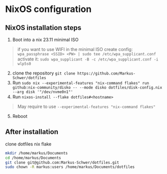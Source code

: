 # NixOS configuration

## NixOS installation steps

1. Boot into a nix 23.11 minimal ISO
> if you want to use WIFI in the minimal ISO
> create config: `wpa_passphrase <SSID> <PW> | sudo tee /etc/wpa_supplicant.conf`
> activate it: `sudo wpa_supplicant -B -c /etc/wpa_supplicant.conf -i wlp5s0`
2. clone the repository `git clone https://github.com/Markus-Schwer/dotfiles`
3. Run `sudo nix --experimental-features "nix-command flakes" run github:nix-community/disko -- --mode disko dotfiles/disk-config.nix --arg disk '"/dev/nvme0n1"'`
4. Run `nixos-install --flake dotfiles#<hostname>`
> May require to use `--experimental-features "nix-command flakes"`
5. Reboot

## After installation

clone dotfiles nix flake

```bash
mkdir /home/markus/Documents
cd /home/markus/Documents
git clone git@github.com:Markus-Schwer/dotfiles.git
sudo chown -R markus:users /home/markus/Documents/dotfiles
```


